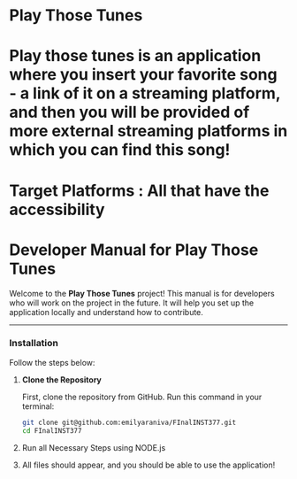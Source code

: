 # Play Those Tunes
# Play those tunes is an application where you insert your favorite song - a link of it on a streaming platform, and then you will be provided of more external streaming platforms in which you can find this song!
# Target Platforms : All that have the accessibility



#  Developer Manual for Play Those Tunes

Welcome to the **Play Those Tunes** project! This manual is for developers who will work on the project in the future. It will help you set up the application locally and understand how to contribute.

---

###  Installation

Follow the steps below:

1. **Clone the Repository**

   First, clone the repository from GitHub. Run this command in your terminal:
   ```bash
   git clone git@github.com:emilyaraniva/FInalINST377.git
   cd FInalINST377
2. Run all Necessary Steps using NODE.js
3. All files should appear, and you should be able to use the application!
